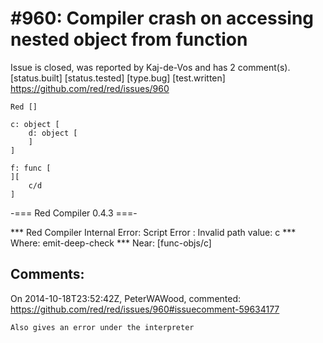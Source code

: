
#960: Compiler crash on accessing nested object from function
================================================================================
Issue is closed, was reported by Kaj-de-Vos and has 2 comment(s).
[status.built] [status.tested] [type.bug] [test.written]
<https://github.com/red/red/issues/960>

```
Red []

c: object [
    d: object [
    ]
]

f: func [
][
    c/d
]
```

-=== Red Compiler 0.4.3 ===- 

**\* Red Compiler Internal Error: Script Error : Invalid path value: c 
**\* Where: emit-deep-check 
**\* Near:  [func-objs/c]



Comments:
--------------------------------------------------------------------------------

On 2014-10-18T23:52:42Z, PeterWAWood, commented:
<https://github.com/red/red/issues/960#issuecomment-59634177>

    Also gives an error under the interpreter

